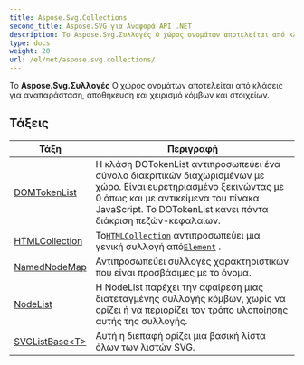 ```yaml
---
title: Aspose.Svg.Collections
second_title: Aspose.SVG για Αναφορά API .NET
description: Το Aspose.Svg.Συλλογές Ο χώρος ονομάτων αποτελείται από κλάσεις για αναπαράσταση αποθήκευση και χειρισμό κόμβων και στοιχείων.
type: docs
weight: 20
url: /el/net/aspose.svg.collections/
---
```

Το **Aspose.Svg.Συλλογές** Ο χώρος ονομάτων αποτελείται από κλάσεις για αναπαράσταση, αποθήκευση και χειρισμό κόμβων και στοιχείων.

## Τάξεις

| Τάξη | Περιγραφή |
| --- | --- |
| [DOMTokenList](./domtokenlist/) | Η κλάση DOTokenList αντιπροσωπεύει ένα σύνολο διακριτικών διαχωρισμένων με χώρο. Είναι ευρετηριασμένο ξεκινώντας με 0 όπως και με αντικείμενα του πίνακα JavaScript. Το DOTokenList κάνει πάντα διάκριση πεζών-κεφαλαίων. |
| [HTMLCollection](./htmlcollection/) | Το[`HTMLCollection`](../aspose.svg.collections/htmlcollection/) αντιπροσωπεύει μια γενική συλλογή από[`Element`](../aspose.svg.dom/element/) . |
| [NamedNodeMap](./namednodemap/) | Αντιπροσωπεύει συλλογές χαρακτηριστικών που είναι προσβάσιμες με το όνομα. |
| [NodeList](./nodelist/) | Η NodeList παρέχει την αφαίρεση μιας διατεταγμένης συλλογής κόμβων, χωρίς να ορίζει ή να περιορίζει τον τρόπο υλοποίησης αυτής της συλλογής. |
| [SVGListBase&lt;T&gt;](./svglistbase-1/) | Αυτή η διεπαφή ορίζει μια βασική λίστα όλων των λιστών SVG. |


